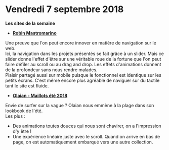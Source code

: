 Vendredi 7 septembre 2018
===========================

**Les sites de la semaine**
+ **[Robin Mastromarino](http://robinmastromarino.com/)**
      
Une preuve que l'on peut encore innover en matière de navigation sur le web.   
Ici, la navigation dans les projets présentés se fait grâce à un slider. Mais ce slider donne l'effet d'être sur une véritable roue de la fortune que l'on peut faire défiler au scroll ou au drag and drop. Les effets d'animations donnent de la profondeur sans nous rendre malades.  
Plaisir partagé aussi sur mobile puisque le fonctionnel est identique sur les petits écrans. C'est même encore plus agréable de naviguer sur du tactile tant le site est fluide.

+ **[Olaian - Maillots été 2018](http://lookbook-olaian.fr/)**
    
Envie de surfer sur la vague ? Olaian nous emmène à la plage dans son lookbook de l'été.  
Les plus :   
   + Des animations toutes douces qui nous sont chavirer, on a l'impression d'y être !
   + Une expérience linéaire juste avec le scroll. Quand on arrive en bas de page, on est automatiquement embarqué vers une autre collection.
